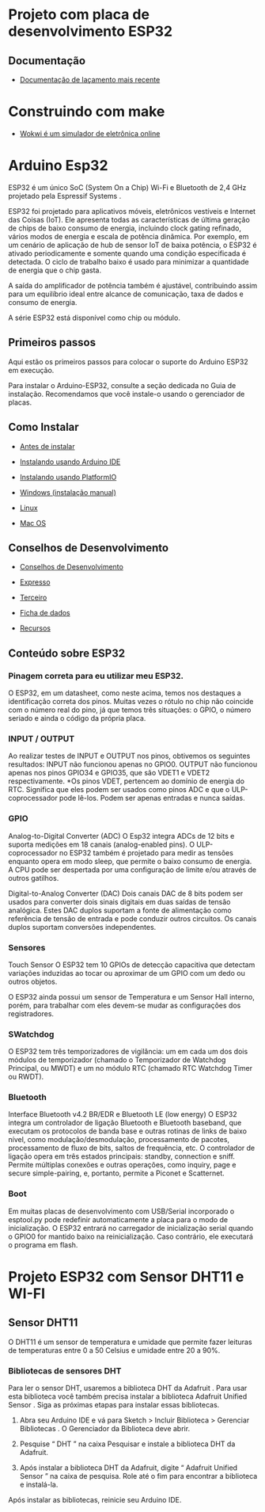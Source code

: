 
# Projeto com placa de desenvolvimento ESP32






## Documentação

 - [Documentação de laçamento mais recente](https://espressif-docs.readthedocs-hosted.com/projects/arduino-esp32/en/latest/)

# Construindo com make
- [Wokwi é um simulador de eletrônica online](https://docs.wokwi.com/pt-BR/)
# Arduino Esp32

ESP32 é um único SoC (System On a Chip) Wi-Fi e Bluetooth de 2,4 GHz projetado pela Espressif Systems .

ESP32 foi projetado para aplicativos móveis, eletrônicos vestíveis e Internet das Coisas (IoT). Ele apresenta todas as características de última geração de chips de baixo consumo de energia, incluindo clock gating refinado, vários modos de energia e escala de potência dinâmica. Por exemplo, em um cenário de aplicação de hub de sensor IoT de baixa potência, o ESP32 é ativado periodicamente e somente quando uma condição especificada é detectada. O ciclo de trabalho baixo é usado para minimizar a quantidade de energia que o chip gasta.

A saída do amplificador de potência também é ajustável, contribuindo assim para um equilíbrio ideal entre alcance de comunicação, taxa de dados e consumo de energia.

A série ESP32 está disponível como chip ou módulo.


## Primeiros passos
Aqui estão os primeiros passos para colocar o suporte do Arduino ESP32 em execução.

Para instalar o Arduino-ESP32, consulte a seção dedicada no Guia de instalação. Recomendamos que você instale-o usando o gerenciador de placas.

## Como Instalar

 - [Antes de instalar](https://espressif-docs.readthedocs-hosted.com/projects/arduino-esp32/en/latest/installing.html#before-installing/)

- [Instalando usando Arduino IDE](https://espressif-docs.readthedocs-hosted.com/projects/arduino-esp32/en/latest/installing.html#installing-using-arduino-ide/)

- [Instalando usando PlatformIO](https://espressif-docs.readthedocs-hosted.com/projects/arduino-esp32/en/latest/installing.html#installing-using-platformio/)

- [Windows (instalação manual)](https://espressif-docs.readthedocs-hosted.com/projects/arduino-esp32/en/latest/installing.html#windows-manual-installation/)

- [Linux](https://espressif-docs.readthedocs-hosted.com/projects/arduino-esp32/en/latest/installing.html#linux/)

- [Mac OS](https://espressif-docs.readthedocs-hosted.com/projects/arduino-esp32/en/latest/installing.html#macos/)

## Conselhos de Desenvolvimento

 - [Conselhos de Desenvolvimento](https://espressif-docs.readthedocs-hosted.com/projects/arduino-esp32/en/latest/boards/boards.html#development-boards/)

- [Expresso](https://espressif-docs.readthedocs-hosted.com/projects/arduino-esp32/en/latest/boards/boards.html#espressif/)

- [Terceiro](https://espressif-docs.readthedocs-hosted.com/projects/arduino-esp32/en/latest/boards/boards.html#third-party/)

- [Ficha de dados](https://espressif-docs.readthedocs-hosted.com/projects/arduino-esp32/en/latest/boards/boards.html#datasheet/)

- [Recursos](https://espressif-docs.readthedocs-hosted.com/projects/arduino-esp32/en/latest/boards/boards.html#resources/)

## Conteúdo sobre ESP32

### Pinagem correta para eu utilizar meu ESP32.

O ESP32, em um datasheet, como neste acima, temos nos destaques a identificação correta dos pinos. Muitas vezes o rótulo no chip não coincide com o número real do pino, já que temos três situações: o GPIO, o número seriado e ainda o código da própria placa.


### INPUT / OUTPUT

Ao realizar testes de INPUT e OUTPUT nos pinos, obtivemos os seguintes resultados:
INPUT não funcionou apenas no GPIO0.
OUTPUT não funcionou apenas nos pinos GPIO34 e GPIO35, que são VDET1 e VDET2 respectivamente.
*Os pinos VDET, pertencem ao domínio de energia do RTC. Significa que eles podem ser usados como pinos ADC e que o ULP-coprocessador pode lê-los. Podem ser apenas entradas e nunca saídas.

### GPIO

Analog-to-Digital Converter (ADC)
O Esp32 integra ADCs de 12 bits e suporta medições em 18 canais (analog-enabled pins). O ULP-coprocessador no ESP32 também é projetado para medir as tensões enquanto opera em modo sleep, que permite o baixo consumo de energia. A CPU pode ser despertada por uma configuração de limite e/ou através de outros gatilhos.

Digital-to-Analog Converter (DAC)
Dois canais DAC de 8 bits podem ser usados para converter dois sinais digitais em duas saídas de tensão analógica. Estes DAC duplos suportam a fonte de alimentação como referência de tensão de entrada e pode conduzir outros circuitos. Os canais duplos suportam conversões independentes.

### Sensores

Touch Sensor
O ESP32 tem 10 GPIOs de detecção capacitiva que detectam variações induzidas ao tocar ou aproximar de um GPIO com um dedo ou outros objetos.

O ESP32 ainda possui um sensor de Temperatura e um Sensor Hall interno, porém, para trabalhar com eles devem-se mudar as configurações dos registradores.

### SWatchdog

O ESP32 tem três temporizadores de vigilância: um em cada um dos dois módulos de temporizador (chamado o Temporizador de Watchdog Principal, ou MWDT) e um no módulo RTC (chamado RTC Watchdog Timer ou RWDT).

### Bluetooth

Interface Bluetooth v4.2 BR/EDR e Bluetooth LE (low energy)
O ESP32 integra um controlador de ligação Bluetooth e Bluetooth baseband, que executam os protocolos de banda base e outras rotinas de links de baixo nível, como modulação/desmodulação, processamento de pacotes, processamento de fluxo de bits, saltos de frequência, etc.
O controlador de ligação opera em três estados principais: standby, connection e sniff. Permite múltiplas conexões e outras operações, como inquiry, page e secure simple-pairing, e, portanto, permite a Piconet e Scatternet.

### Boot

Em muitas placas de desenvolvimento com USB/Serial incorporado o esptool.py pode redefinir automaticamente a placa para o modo de inicialização.
O ESP32 entrará no carregador de inicialização serial quando o GPIO0 for mantido baixo na reinicialização. Caso contrário, ele executará o programa em flash.



# Projeto ESP32 com Sensor DHT11 e WI-FI

## Sensor DHT11
O DHT11 é um sensor de temperatura e umidade que permite fazer leituras de temperaturas entre 0 a 50 Celsius e umidade entre 20 a 90%.

### Bibliotecas de sensores DHT
Para ler o sensor DHT, usaremos a  biblioteca DHT da Adafruit . Para usar esta biblioteca você também precisa instalar a  biblioteca Adafruit Unified Sensor . Siga as próximas etapas para instalar essas bibliotecas.

1. Abra seu Arduino IDE e vá para  Sketch  >  Incluir Biblioteca  >  Gerenciar Bibliotecas . O Gerenciador da Biblioteca deve abrir.

2. Pesquise “ DHT ” na caixa Pesquisar e instale a biblioteca DHT da Adafruit.

3. Após instalar a biblioteca DHT da Adafruit, digite “ Adafruit Unified Sensor ” na caixa de pesquisa. Role até o fim para encontrar a biblioteca e instalá-la.

Após instalar as bibliotecas, reinicie seu Arduino IDE.
